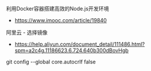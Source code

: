 利用Docker容器搭建高效的Node.js开发环境
- https://www.imooc.com/article/19840

阿里云 - 选择镜像
- https://help.aliyun.com/document_detail/111486.html?spm=a2c4g.11186623.6.724.640b300dBovHgb

git config --global core.autocrlf false